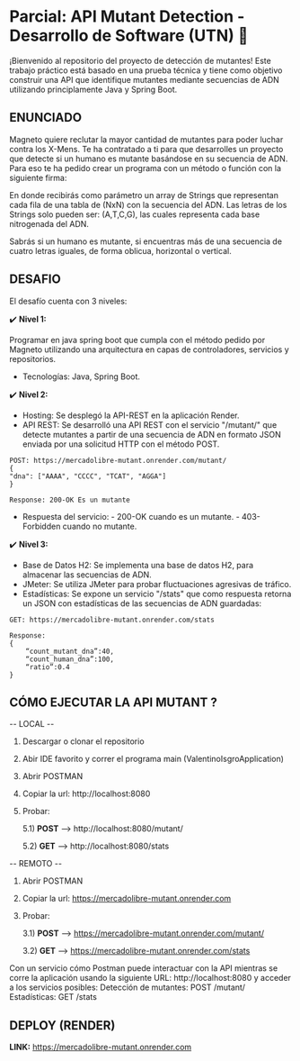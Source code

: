 # Parcial: API Mutant Detection - Desarrollo de Software (UTN) 🧬 

¡Bienvenido al repositorio del proyecto de detección de mutantes! Este trabajo práctico está basado en una prueba técnica y tiene como objetivo construir una API que identifique mutantes mediante secuencias de ADN utilizando principlamente Java y Spring Boot.

## ENUNCIADO

Magneto quiere reclutar la mayor cantidad de mutantes para poder luchar contra los X-Mens. Te ha contratado a ti para que desarrolles un proyecto que detecte si un humano es mutante basándose en su secuencia de ADN. Para eso te ha pedido crear un programa con un método o función con la siguiente firma:

En donde recibirás como parámetro un array de Strings que representan cada fila de una tabla de (NxN) con la secuencia del ADN. Las letras de los Strings solo pueden ser: (A,T,C,G), las cuales representa cada base nitrogenada del ADN.

Sabrás si un humano es mutante, si encuentras más de una secuencia de cuatro letras iguales, de forma oblicua, horizontal o vertical.

## DESAFIO

El desafío cuenta con 3 niveles:

✔️ **Nivel 1:**

Programar en java spring boot que cumpla con el método pedido por Magneto utilizando una arquitectura en capas de controladores, servicios y repositorios.

- Tecnologías: Java, Spring Boot.

✔️ **Nivel 2:**

- Hosting: Se desplegó la API-REST en la aplicación Render. 
- API REST: Se desarrolló una API REST con el servicio "/mutant/" que detecte mutantes a partir de una secuencia de ADN en formato JSON enviada por una solicitud HTTP con el método POST.

```
POST: https://mercadolibre-mutant.onrender.com/mutant/
{
"dna": ["AAAA", "CCCC", "TCAT", "AGGA"]
}

Response: 200-OK Es un mutante
```
- Respuesta del servicio:
      - 200-OK cuando es un mutante.
      - 403-Forbidden cuando no mutante.

✔️ **Nivel 3:**

- Base de Datos H2: Se implementa una base de datos H2, para almacenar las secuencias de ADN.
- JMeter: Se utiliza JMeter para probar fluctuaciones agresivas de tráfico.
- Estadísticas: Se expone un servicio "/stats" que como respuesta retorna un JSON con estadísticas de las secuencias de ADN guardadas:

```
GET: https://mercadolibre-mutant.onrender.com/stats

Response:
{
    “count_mutant_dna”:40, 
    “count_human_dna”:100, 
    “ratio”:0.4
}
```

## CÓMO EJECUTAR LA API MUTANT ?

-- LOCAL --

1) Descargar o clonar el repositorio
2) Abir IDE favorito y correr el programa main (ValentinoIsgroApplication)
3) Abrir POSTMAN
4) Copiar la url: http://localhost:8080
5) Probar:
   
   5.1) **POST** --> http://localhost:8080/mutant/

   5.2) **GET**  --> http://localhost:8080/stats


-- REMOTO --

1) Abrir POSTMAN
2) Copiar la url: https://mercadolibre-mutant.onrender.com
3) Probar:
   
   3.1) **POST** --> https://mercadolibre-mutant.onrender.com/mutant/

   3.2) **GET**  --> https://mercadolibre-mutant.onrender.com/stats


Con un servicio cómo Postman puede interactuar con la API mientras se corre la aplicación usando la siguiente URL: http://localhost:8080 y acceder a los servicios posibles:
Detección de mutantes: POST /mutant/
Estadísticas: GET /stats

## DEPLOY (RENDER)

**LINK:**  https://mercadolibre-mutant.onrender.com

